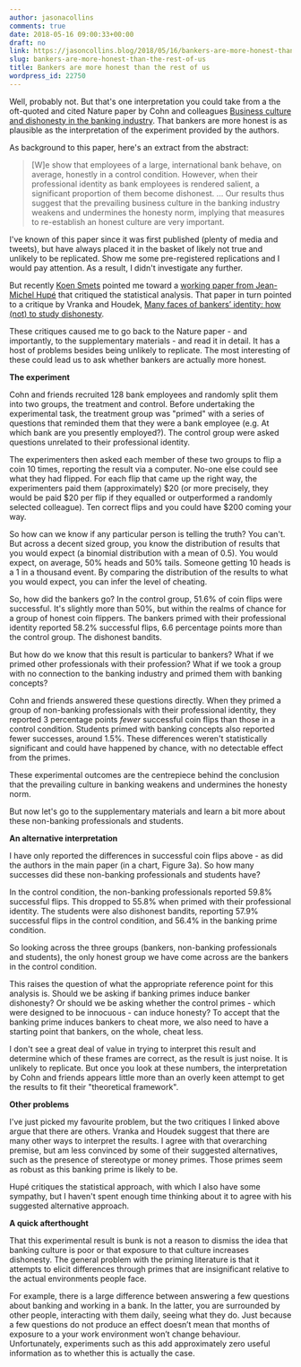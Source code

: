 ```yaml
---
author: jasonacollins
comments: true
date: 2018-05-16 09:00:33+00:00
draft: no
link: https://jasoncollins.blog/2018/05/16/bankers-are-more-honest-than-the-rest-of-us/
slug: bankers-are-more-honest-than-the-rest-of-us
title: Bankers are more honest than the rest of us
wordpress_id: 22750
---
```


Well, probably not. But that's one interpretation you could take from a the oft-quoted and cited Nature paper by Cohn and colleagues [Business culture and dishonesty in the banking industry](http://dx.doi.org/10.1038/nature13977). That bankers are more honest is as plausible as the interpretation of the experiment provided by the authors.

As background to this paper, here's an extract from the abstract:


<blockquote>[W]e show that employees of a large, international bank behave, on average, honestly in a control condition. However, when their professional identity as bank employees is rendered salient, a significant proportion of them become dishonest. ... Our results thus suggest that the prevailing business culture in the banking industry weakens and undermines the honesty norm, implying that measures to re-establish an honest culture are very important.</blockquote>


I've known of this paper since it was first published (plenty of media and tweets), but have always placed it in the basket of likely not true and unlikely to be replicated. Show me some pre-registered replications and I would pay attention. As a result, I didn't investigate any further.

But recently [Koen Smets](https://medium.com/@koenfucius/a-bias-too-far-f17e4e308670) pointed me toward a [working paper from Jean-Michel Hupé](https://osf.io/preprints/socarxiv/nt6xk/) that critiqued the statistical analysis. That paper in turn pointed to a critique by Vranka and Houdek, [Many faces of bankers’ identity: how (not) to study dishonesty](http://dx.doi.org/10.3389/fpsyg.2015.00302).

These critiques caused me to go back to the Nature paper - and importantly, to the supplementary materials - and read it in detail. It has a host of problems besides being unlikely to replicate. The most interesting of these could lead us to ask whether bankers are actually more honest.

**The experiment**

Cohn and friends recruited 128 bank employees and randomly split them into two groups, the treatment and control. Before undertaking the experimental task, the treatment group was "primed" with a series of questions that reminded them that they were a bank employee (e.g. At which bank are you presently employed?). The control group were asked questions unrelated to their professional identity.

The experimenters then asked each member of these two groups to flip a coin 10 times, reporting the result via a computer. No-one else could see what they had flipped. For each flip that came up the right way, the experimenters paid them (approximately) $20 (or more precisely, they would be paid $20 per flip if they equalled or outperformed a randomly selected colleague). Ten correct flips and you could have $200 coming your way.

So how can we know if any particular person is telling the truth? You can't. But across a decent sized group, you know the distribution of results that you would expect (a binomial distribution with a mean of 0.5). You would expect, on average, 50% heads and 50% tails. Someone getting 10 heads is a 1 in a thousand event. By comparing the distribution of the results to what you would expect, you can infer the level of cheating.

So, how did the bankers go? In the control group, 51.6% of coin flips were successful. It's slightly more than 50%, but within the realms of chance for a group of honest coin flippers. The bankers primed with their professional identity reported 58.2% successful flips, 6.6 percentage points more than the control group. The dishonest bandits.

But how do we know that this result is particular to bankers? What if we primed other professionals with their profession? What if we took a group with no connection to the banking industry and primed them with banking concepts?

Cohn and friends answered these questions directly. When they primed a group of non-banking professionals with their professional identity, they reported 3 percentage points _fewer_ successful coin flips than those in a control condition. Students primed with banking concepts also reported fewer successes, around 1.5%. These differences weren't statistically significant and could have happened by chance, with no detectable effect from the primes.

These experimental outcomes are the centrepiece behind the conclusion that the prevailing culture in banking weakens and undermines the honesty norm.

But now let's go to the supplementary materials and learn a bit more about these non-banking professionals and students.

**An alternative interpretation**

I have only reported the differences in successful coin flips above - as did the authors in the main paper (in a chart, Figure 3a). So how many successes did these non-banking professionals and students have?

In the control condition, the non-banking professionals reported 59.8% successful flips. This dropped to 55.8% when primed with their professional identity. The students were also dishonest bandits, reporting 57.9% successful flips in the control condition, and 56.4% in the banking prime condition.

So looking across the three groups (bankers, non-banking professionals and students), the only honest group we have come across are the bankers in the control condition.

This raises the question of what the appropriate reference point for this analysis is. Should we be asking if banking primes induce banker dishonesty? Or should we be asking whether the control primes - which were designed to be innocuous - can induce honesty? To accept that the banking prime induces bankers to cheat more, we also need to have a starting point that bankers, on the whole, cheat less.

I don't see a great deal of value in trying to interpret this result and determine which of these frames are correct, as the result is just noise. It is unlikely to replicate. But once you look at these numbers, the interpretation by Cohn and friends appears little more than an overly keen attempt to get the results to fit their "theoretical framework".

**Other problems**

I've just picked my favourite problem, but the two critiques I linked above argue that there are others. Vranka and Houdek suggest that there are many other ways to interpret the results. I agree with that overarching premise, but am less convinced by some of their suggested alternatives, such as the presence of stereotype or money primes. Those primes seem as robust as this banking prime is likely to be.

Hupé critiques the statistical approach, with which I also have some sympathy, but I haven't spent enough time thinking about it to agree with his suggested alternative approach.

**A quick afterthought**

That this experimental result is bunk is not a reason to dismiss the idea that banking culture is poor or that exposure to that culture increases dishonesty. The general problem with the priming literature is that it attempts to elicit differences through primes that are insignificant relative to the actual environments people face.

For example, there is a large difference between answering a few questions about banking and working in a bank. In the latter, you are surrounded by other people, interacting with them daily, seeing what they do. Just because a few questions do not produce an effect doesn’t mean that months of exposure to a your work environment won’t change behaviour. Unfortunately, experiments such as this add approximately zero useful information as to whether this is actually the case.
